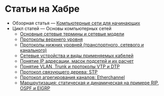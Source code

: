 # Статьи на Хабре
- Обзорная статья — [Компьютерные сети для начинающих](https://habr.com/ru/articles/925448/)
- Цикл статей — Основы компьютерных сетей
  - [Основные сетевые термины и сетевые модели](https://habr.com/ru/amp/publications/307252/)
  - [Протоколы верхнего уровня](https://habr.com/ru/articles/307714/)
  - [Протоколы нижних уровней (транспортного, сетевого и канального)](https://habr.com/ru/articles/308636/)
  - [Сетевые устройства и виды применяемых кабелей](https://habr.com/ru/articles/312340/)
  - [Понятие IP адресации, масок подсетей и их расчет](https://habr.com/ru/articles/314484/)
  - [Понятие VLAN, Trunk и протоколы VTP и DTP](https://habr.com/ru/articles/319080/)
  - [Протокол связующего дерева: STP](https://habr.com/ru/articles/321132/)
  - [Протокол агрегирования каналов: Etherchannel](https://habr.com/ru/articles/334778/)
  - [Маршрутизация: статическая и динамическая на примере RIP, OSPF и EIGRP](https://habr.com/ru/articles/335090/)
